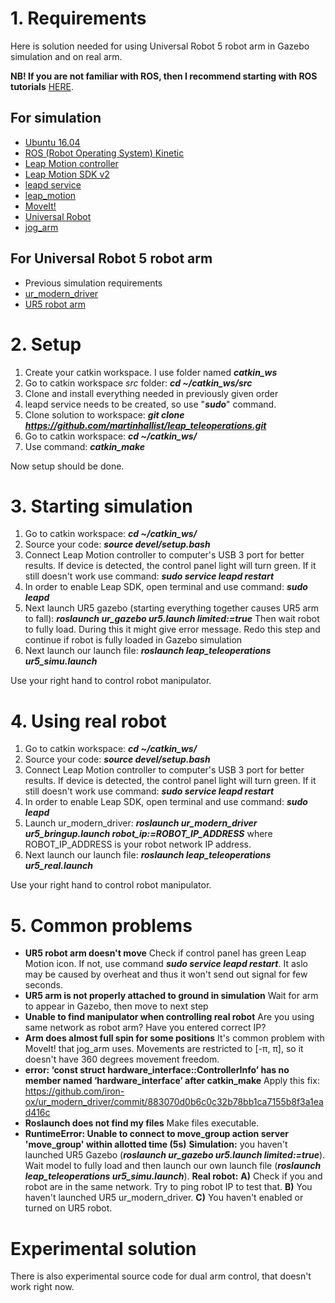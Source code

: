 # 1. Requirements
Here is solution needed for using Universal Robot 5 robot arm in Gazebo simulation and on real arm.

**NB! If you are not familiar with ROS, then I recommend starting with ROS tutorials** [HERE](http://wiki.ros.org/ROS/Tutorials).

## For simulation
- [Ubuntu 16.04](http://releases.ubuntu.com/16.04/)
- [ROS (Robot Operating System) Kinetic](http://wiki.ros.org/kinetic)
- [Leap Motion controller](https://www.leapmotion.com/)
- [Leap Motion SDK v2](https://developer.leapmotion.com/sdk/v2)
- [leapd service](https://forums.leapmotion.com/t/tip-ubuntu-systemd-and-leapd/2118)
- [leap_motion](http://wiki.ros.org/leap_motion)
- [MoveIt!](http://moveit.ros.org/install/)
- [Universal Robot](http://wiki.ros.org/universal_robot)
- [jog_arm](https://github.com/ut-ims-robotics/jog_arm)

## For Universal Robot 5 robot arm

 - Previous simulation requirements
 - [ur_modern_driver](https://github.com/willcbaker/ur_modern_driver)
 - [UR5 robot arm](https://www.universal-robots.com/products/ur5-robot/)

# 2. Setup
 1. Create your catkin workspace. I use folder named ***catkin_ws***
 2. Go to catkin workspace *src* folder: ***cd ~/catkin_ws/src***
 3. Clone and install everything needed in previously given order
 4. leapd service needs to be created, so use "***sudo***" command.
 5. Clone solution to workspace: ***git clone https://github.com/martinhallist/leap_teleoperations.git***
 6. Go to catkin workspace: ***cd ~/catkin_ws/***
 7. Use command: ***catkin_make***

Now setup should be done.

# 3. Starting simulation

 1. Go to catkin workspace: ***cd ~/catkin_ws/***
 2. Source your code: ***source devel/setup.bash***
 3. Connect Leap Motion controller to computer's USB 3 port for better results. If device is detected, the control panel light will turn green. If it still doesn't work use command: ***sudo service leapd restart***
 4. In order to enable Leap SDK, open terminal and use command:
    ***sudo leapd***
 5. Next launch UR5 gazebo (starting everything together causes UR5 arm to fall): ***roslaunch ur_gazebo ur5.launch limited:=true***
     Then wait robot to fully load. During this it might give error message. Redo this step and continue if robot is fully loaded in Gazebo simulation
 6. Next launch our launch file: ***roslaunch leap_teleoperations ur5_simu.launch***

Use your right hand to control robot manipulator.

# 4. Using real robot

 1. Go to catkin workspace: ***cd ~/catkin_ws/***
 2. Source your code: ***source devel/setup.bash***
 3. Connect Leap Motion controller to computer's USB 3 port for better results. If device is detected, the control panel light will turn green. If it still doesn't work use command: ***sudo service leapd restart***
 4. In order to enable Leap SDK, open terminal and use command: ***sudo leapd***
 5. Launch ur_modern_driver: ***roslaunch ur_modern_driver ur5_bringup.launch robot_ip:=ROBOT_IP_ADDRESS*** where ROBOT_IP_ADDRESS is your robot network IP address.
 6. Next launch our launch file: ***roslaunch leap_teleoperations ur5_real.launch***

Use your right hand to control robot manipulator.

# 5. Common problems

 - **UR5 robot arm doesn't move**
 Check if control panel has green Leap Motion icon. If not, use command ***sudo service leapd restart***. It aslo may be caused by overheat and thus it won't send out signal for few seconds.
 - **UR5 arm is not properly attached to ground in simulation**
Wait for arm to appear in Gazebo, then move to next step
 - **Unable to find manipulator when controlling real robot**
Are you using same network as robot arm? Have you entered correct IP?
 - **Arm does almost full spin for some positions**
It's common problem with MoveIt! that jog_arm uses. Movements are restricted to [-π, π], so it doesn't have 360 degrees movement freedom.
 - **error: ‘const struct hardware_interface::ControllerInfo’ has no member named ‘hardware_interface’ after catkin_make**
 Apply this fix: https://github.com/iron-ox/ur_modern_driver/commit/883070d0b6c0c32b78bb1ca7155b8f3a1ead416c
 - **Roslaunch does not find my files**
 Make files executable.
 - **RuntimeError: Unable to connect to move_group action server 'move_group' within allotted time (5s)**
**Simulation:** you haven't launched UR5 Gazebo (***roslaunch ur_gazebo ur5.launch limited:=true***). Wait model to fully load and then launch our own launch file (***roslaunch leap_teleoperations ur5_simu.launch***).
**Real robot:** **A)** Check if you and robot are in the same network. Try to ping robot IP to test that. **B)** You haven't launched UR5 ur_modern_driver. **C)** You haven't enabled or turned on UR5 robot.

# Experimental solution
There is also experimental source code for dual arm control, that doesn't work right now.
